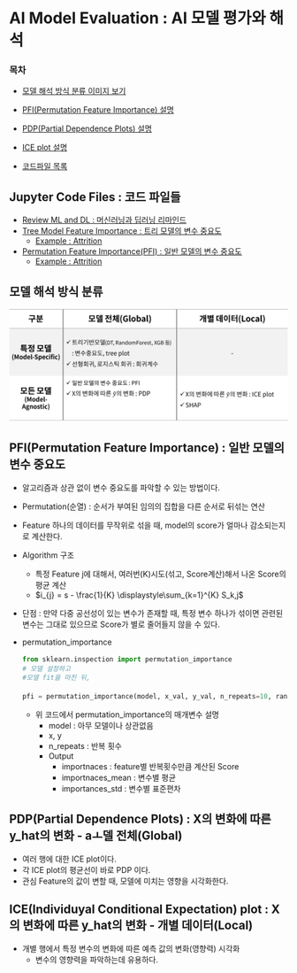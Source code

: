 # AI Model Evaluation : AI 모델 평가와 해석
### 목차
- [모델 해석 방식 분류 이미지 보기](#모델-해석-방식-분류)  
- [PFI(Permutation Feature Importance) 설명](#pfipermutation-feature-importance--일반-모델의-변수-중요도)  
- [PDP(Partial Dependence Plots) 설명](#pdppartial-dependence-plots--x의-변화에-따른-y_hat의-변화---aㅗ델-전체global)  
- [ICE plot 설명](#iceindividuyal-conditional-expectation-plot--x의-변화에-따른-y_hat의-변화---개별-데이터local)  

- [코드파일 목록](#jupyter-code-files--코드-파일들)  

  
## Jupyter Code Files : 코드 파일들
- [Review ML and DL : 머신러닝과 딥러닝 리마인드](./jupyterfiles/review_ML_DL.ipynb)  
- [Tree Model Feature Importance : 트리 모델의 변수 중요도](./jupyterfiles/Tree_Model_feature_importance.ipynb)  
    - [Example : Attrition](./jupyterfiles/Feature_Importance_Example.ipynb)  
- [Permutation Feature Importance(PFI) : 일반 모델의 변수 중요도](./jupyterfiles/PFI.ipynb)  
    - [Example : Attrition](./jupyterfiles/PFI_Example.ipynb)  


## 모델 해석 방식 분류
![이미지](./images/Model_Evaluations.png)  

## PFI(Permutation Feature Importance) : 일반 모델의 변수 중요도
- 알고리즘과 상관 없이 변수 중요도를 파악할 수 있는 방법이다.
- Permutation(순열) : 순서가 부여된 임의의 집합을 다른 순서로 뒤섞는 연산
- Feature 하나의 데이터를 무작위로 섞을 때, model의 score가 얼마나 감소되는지로 계산한다.  

- Algorithm 구조
    - 특정 Feature j에 대해서, 여러번(K)시도(섞고, Score계산)해서 나온 Score의 평균 계산
    - $i_{j} = s - \frac{1}{K} \displaystyle\sum_{k=1}^{K} S_k,j$
- 단점 : 만약 다중 공선성이 있는 변수가 존재할 때, 특정 변수 하나가 섞이면 관련된 변수는 그대로 있으므로 Score가 별로 줄어들지 않을 수 있다.

- permutation_importance
    ```python
    from sklearn.inspection import permutation_importance
    # 모델 설정하고
    #모델 fit을 마친 뒤,

    pfi = permutation_importance(model, x_val, y_val, n_repeats=10, random_state=2023)
    ```
    - 위 코드에서 permutation_importance의 매개변수 설명
        - model : 아무 모델이나 상관없음
        - x, y
        - n_repeats : 반복 횟수
        - Output
            - importnaces : feature별 반복횟수만큼 계산된 Score
            - importnaces_mean : 변수별 평균
            - importances_std : 변수별 표준편차
## PDP(Partial Dependence Plots) : X의 변화에 따른 y_hat의 변화 - aㅗ델 전체(Global)
- 여러 행에 대한 ICE plot이다.
- 각 ICE plot의 평균선이 바로 PDP 이다.
- 관심 Feature의 값이 변할 때, 모델에 미치는 영향을 시각화한다.
## ICE(Individuyal Conditional Expectation) plot : X의 변화에 따른 y_hat의 변화 - 개별 데이터(Local)
- 개별 행에서 특정 변수의 변화에 따른 예측 값의 변화(영향력) 시각화
    - 변수의 영향력을 파악하는데 유용하다.
